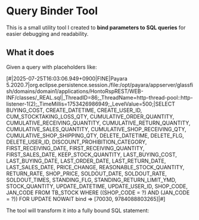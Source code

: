 # Query Binder Tool

This is a small utility tool I created to **bind parameters to SQL queries** for easier debugging and readability.

## What it does

Given a query with placeholders like:

[#|2025-07-25T16:03:06.949+0900|FINE|Payara 5.2020.7|org.eclipse.persistence.session./file:/opt/payara/appserver/glassfish/domains/domain1/applications/HontoRspREST/WEB-INF/classes/_REAL.sql|_ThreadID=86;_ThreadName=http-thread-pool::http-listener-1(2);_TimeMillis=1753426986949;_LevelValue=500;|SELECT BUYING_COST, CREATE_DATETIME, CREATE_USER_ID, CUM_STOCKTAKING_LOSS_QTY, CUMULATIVE_ORDER_QUANTITY, CUMULATIVE_RECEIVING_QUANTITY, CUMULATIVE_RETURN_QUANTITY, CUMULATIVE_SALES_QUANTITY, CUMULATIVE_SHOP_RECEIVING_QTY, CUMULATIVE_SHOP_SHIPPING_QTY, DELETE_DATETIME, DELETE_FLG, DELETE_USER_ID, DISCOUNT_PROHIBITION_CATEGORY, FIRST_RECEIVING_DATE, FIRST_RECEIVING_QUANTITY, FIRST_SALES_DATE, KEEP_STOCK_QUANTITY, LAST_BUYING_COST, LAST_BUYING_DATE, LAST_ORDER_DATE, LAST_RETURN_DATE, LAST_SALES_DATE, PRICE_CHANGE, REASONABLE_STOCK_QUANTITY, RETURN_RATE, SHOP_PRICE, SOLDOUT_DATE, SOLDOUT_RATE, SOLDOUT_TIMES, STANDING_FLG, STANDING_RETURN_LIMIT_YMD, STOCK_QUANTITY, UPDATE_DATETIME, UPDATE_USER_ID, SHOP_CODE, JAN_CODE FROM TB_STOCK WHERE ((SHOP_CODE = ?) AND (JAN_CODE = ?)) FOR UPDATE NOWAIT
	bind => [70030, 9784088803265]|#]

The tool will transform it into a fully bound SQL statement:
